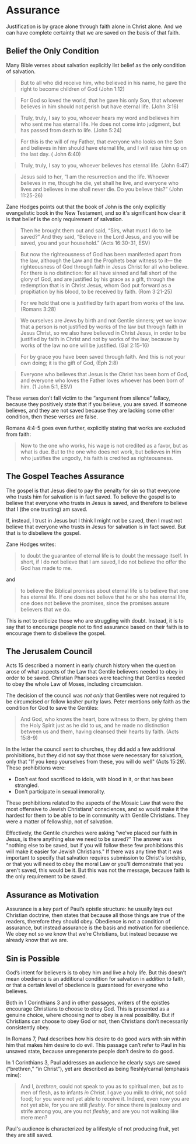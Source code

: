 # Assurance

Justification is by grace alone through faith alone in Christ alone. And we can have complete certainty that we are saved on the basis of that faith.

## Belief the Only Condition
Many Bible verses about salvation explicitly list belief as the only condition of salvation.

> But to all who did receive him, who believed in his name, he gave the right to become children of God
> (John 1:12)

> For God so loved the world, that he gave his only Son, that whoever believes in him should not perish but have eternal life.
> (John 3:16)

> Truly, truly, I say to you, whoever hears my word and believes him who sent me has eternal life.
> He does not come into judgment, but has passed from death to life.
> (John 5:24)

> For this is the will of my Father, that everyone who looks on the Son and believes in him should have eternal life, and I will raise him up on the last day.
> ( John 6:40)

> Truly, truly, I say to you, whoever believes has eternal life. (John 6:47)

> Jesus said to her, “I am the resurrection and the life.
> Whoever believes in me, though he die, yet shall he live, and everyone who lives and believes in me shall never die.
> Do you believe this?”
> (John 11:25-26)

Zane Hodges points out that the book of John is the only explicitly evangelistic book in the New Testament, and so it's significant how clear it is that belief is the only requirement of salvation.

> Then he brought them out and said, “Sirs, what must I do to be saved?”
> And they said, “Believe in the Lord Jesus, and you will be saved, you and your household.”
> (Acts 16:30-31, ESV)

> But now the righteousness of God has been manifested apart from the law, although the Law and the Prophets bear witness to it— the righteousness of God through faith in Jesus Christ for all who believe.
> For there is no distinction: for all have sinned and fall short of the glory of God, and are justified by his grace as a gift, through the redemption that is in Christ Jesus, whom God put forward as a propitiation by his blood, to be received by faith. (Rom 3:21-25)

> For we hold that one is justified by faith apart from works of the law. (Romans 3:28)

> We ourselves are Jews by birth and not Gentile sinners; yet we know that a person is not justified by works of the law but through faith in Jesus Christ, so we also have believed in Christ Jesus, in order to be justified by faith in Christ and not by works of the law, because by works of the law no one will be justified.
> (Gal 2:15-16)

> For by grace you have been saved through faith. And this is not your own doing; it is the gift of God, (Eph 2:8)

> Everyone who believes that Jesus is the Christ has been born of God, and everyone who loves the Father loves whoever has been born of him.
> (1 John 5:1, ESV)

These verses don’t fall victim to the “argument from silence” fallacy, because they positively state that if you believe, you are saved. If someone believes, and they are not saved because they are lacking some other condition, then these verses are false.

Romans 4:4-5 goes even further, explicitly stating that works are excluded from faith:

> Now to the one who works, his wage is not credited as a favor, but as what is due.
> But to the one who does not work, but believes in Him who justifies the ungodly, his faith is credited as righteousness.

## The Gospel Teaches Assurance
The gospel is that Jesus died to pay the penalty for sin so that everyone who trusts him for salvation is in fact saved. To believe the gospel is to believe that everyone who trusts in Jesus is saved, and therefore to believe that I (the one trusting) am saved.

If, instead, I trust in Jesus but I think I might not be saved, then I must not believe that everyone who trusts in Jesus for salvation is in fact saved. But that is to disbelieve the gospel.

Zane Hodges writes:

> to doubt the guarantee of eternal life is to doubt the message itself. In short, if I do not believe that I am saved, I do not believe the offer the God has made to me.

and

> to believe the Biblical promises about eternal life is to believe that one has eternal life. If one does not believe that he or she has eternal life, one does not believe the promises, since the promises assure believers that we do.

This is not to criticize those who are struggling with doubt. Instead, it is to say that to encourage people not to find assurance based on their faith is to encourage them to disbelieve the gospel.

## The Jerusalem Council
Acts 15 described a moment in early church history when the question arose of what aspects of the Law that Gentile believers needed to obey in order to be saved. Christian Pharisees were teaching that Gentiles needed to obey the whole Law of Moses, including circumcision.

The decision of the council was *not only* that Gentiles were not required to be circumcised or follow kosher purity laws. Peter mentions only faith as the condition for God to save the Gentiles:

> And God, who knows the heart, bore witness to them, by giving them the Holy Spirit just as he did to us, and he made no distinction between us and them, having cleansed their hearts by faith. (Acts 15:8-9)

In the letter the council sent to churches, they did add a few additional prohibitions, but they did not say that those were necessary for salvation, only that "If you keep yourselves from these, you will do well" (Acts 15:29). These prohibitions were:

- Don't eat food sacrificed to idols, with blood in it, or that has been strangled.
- Don't participate in sexual immorality.

These prohibitions related to the aspects of the Mosaic Law that were the most offensive to Jewish Christians' consciences, and so would make it the hardest for them to be able to be in community with Gentile Christians. They were a matter of fellowship, not of salvation.

Effectively, the Gentile churches were asking "we've placed our faith in Jesus, is there anything else we need to be saved?"
The answer was "nothing else to be saved, but if you will follow these few prohibitions this will make it easier for Jewish Christians."
If there was any time that it was important to specify that salvation requires submission to Christ's lordship, or that you will need to obey the moral Law or you'll demonstrate that you aren't saved, this would be it.
But this was not the message, because faith is the only requirement to be saved.

## Assurance as Motivation
Assurance is a key part of Paul’s epistle structure: he usually lays out Christian doctrine, then states that because all those things are true of the readers, therefore they should obey. Obedience is not a condition of assurance, but instead assurance is the basis and motivation for obedience. We obey not so we know that we’re Christians, but instead because we already know that we are.

## Sin is Possible
God’s intent for believers is to obey him and live a holy life. But this doesn’t mean obedience is an additional condition for salvation in addition to faith, or that a certain level of obedience is guaranteed for everyone who believes.

Both in 1 Corinthians 3 and in other passages, writers of the epistles encourage Christians to choose to obey God.
This is presented as a genuine choice, where choosing *not* to obey is a real possibility.
But if Christians can choose to obey God or not, then Christians don’t necessarily consistently obey.

In Romans 7, Paul describes how his desire to do good wars with sin within him that makes him desire to do evil.
This passage can’t refer to Paul in his unsaved state, because unregenerate people don’t desire to do good.

In 1 Corinthians 3, Paul addresses an audience he clearly says are saved (“brethren,” “in Christ”), yet are described as being fleshly/carnal (emphasis mine):

> And I, *brethren*, could not speak to you as to spiritual men, but as to men of flesh, as to infants *in Christ*.
> I gave you milk to drink, not solid food; for you were not yet able to receive it.
> Indeed, even now you are not yet able, for you are still *fleshly*.
> For since there is jealousy and strife among you, are you not *fleshly*, and are you not walking like mere men?

Paul's audience is characterized by a lifestyle of not producing fruit, yet they are still saved.
